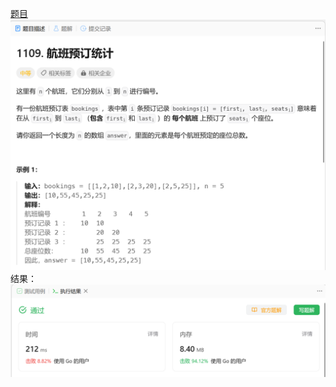 [题目](https://leetcode.cn/problems/corporate-flight-bookings/)
![pic](img.png)
结果：
![pic](result.png)